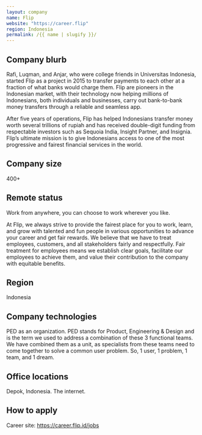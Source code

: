 ```yaml
---
layout: company
name: Flip
website: "https://career.flip"
region: Indonesia
permalink: /{{ name | slugify }}/
---
```


## Company blurb

Rafi, Luqman, and Anjar, who were college friends in Universitas Indonesia, started Flip as a project in 2015 to transfer payments to each other at a fraction of what banks would charge them. Flip are pioneers in the Indonesian market, with their technology now helping millions of Indonesians, both individuals and businesses, carry out bank-to-bank money transfers through a reliable and seamless app.

After five years of operations, Flip has helped Indonesians transfer money worth several trillions of rupiah and has received double-digit funding from respectable investors such as Sequoia India, Insight Partner, and Insignia. Flip’s ultimate mission is to give Indonesians access to one of the most progressive and fairest financial services in the world.


## Company size

400+

## Remote status

Work from anywhere, you can choose to work wherever you like.

At Flip, we always strive to provide the fairest place for you to work, learn, and grow with talented and fun people in various opportunities to advance your career and get fair rewards. We believe that we have to treat employees, customers, and all stakeholders fairly and respectfully. Fair treatment for employees means we establish clear goals, facilitate our employees to achieve them, and value their contribution to the company with equitable benefits.

## Region

Indonesia

## Company technologies

PED as an organization. PED stands for Product, Engineering & Design and is the term we used to address a combination of these 3 functional teams. We have combined them as a unit, as specialists from these teams need to come together to solve a common user problem. So, 1 user, 1 problem, 1 team, and 1 dream.

## Office locations

Depok, Indonesia. The internet. 

## How to apply

Career site: https://career.flip.id/jobs